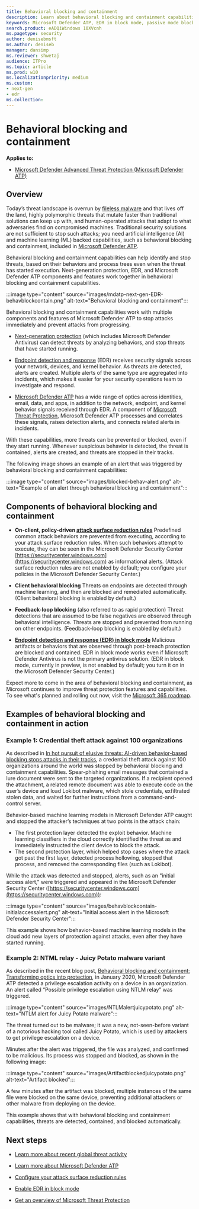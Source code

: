 ```yaml
---
title: Behavioral blocking and containment
description: Learn about behavioral blocking and containment capabilities in Microsoft Defender ATP
keywords: Microsoft Defender ATP, EDR in block mode, passive mode blocking
search.product: eADQiWindows 10XVcnh
ms.pagetype: security
author: denisebmsft
ms.author: deniseb
manager: dansimp
ms.reviewer: shwetaj
audience: ITPro 
ms.topic: article 
ms.prod: w10 
ms.localizationpriority: medium
ms.custom: 
- next-gen
- edr
ms.collection: 
---
```


# Behavioral blocking and containment

**Applies to:**

- [Microsoft Defender Advanced Threat Protection (Microsoft Defender ATP)](https://go.microsoft.com/fwlink/p/?linkid=2069559)

## Overview

Today’s threat landscape is overrun by [fileless malware](https://docs.microsoft.com/windows/security/threat-protection/intelligence/fileless-threats) and that lives off the land, highly polymorphic threats that mutate faster than traditional solutions can keep up with, and human-operated attacks that adapt to what adversaries find on compromised machines. Traditional security solutions are not sufficient to stop such attacks; you need artificial intelligence (AI) and machine learning (ML) backed capabilities, such as behavioral blocking and containment, included in [Microsoft Defender ATP](https://docs.microsoft.com/windows/security). 

Behavioral blocking and containment capabilities can help identify and stop threats, based on their behaviors and process trees even when the threat has started execution. Next-generation protection, EDR, and Microsoft Defender ATP components and features work together in behavioral blocking and containment capabilities. 

:::image type="content" source="images/mdatp-next-gen-EDR-behavblockcontain.png" alt-text="Behavioral blocking and containment":::

Behavioral blocking and containment capabilities work with multiple components and features of Microsoft Defender ATP to stop attacks immediately and prevent attacks from progressing.

- [Next-generation protection](https://docs.microsoft.com/windows/security/threat-protection/windows-defender-antivirus/windows-defender-antivirus-in-windows-10) (which includes Microsoft Defender Antivirus) can detect threats by analyzing behaviors, and stop threats that have started running.

- [Endpoint detection and response](https://docs.microsoft.com/windows/security/threat-protection/microsoft-defender-atp/overview-endpoint-detection-response) (EDR) receives security signals across your network, devices, and kernel behavior. As threats are detected, alerts are created. Multiple alerts of the same type are aggregated into incidents, which makes it easier for your security operations team to investigate and respond.

- [Microsoft Defender ATP](https://docs.microsoft.com/windows/security/threat-protection/microsoft-defender-atp/overview-endpoint-detection-response) has a wide range of optics across identities, email, data, and apps, in addition to the network, endpoint, and kernel behavior signals received through EDR. A component of [Microsoft Threat Protection](https://docs.microsoft.com/microsoft-365/security/mtp/microsoft-threat-protection), Microsoft Defender ATP processes and correlates these signals, raises detection alerts, and connects related alerts in incidents. 

With these capabilities, more threats can be prevented or blocked, even if they start running. Whenever suspicious behavior is detected, the threat is contained, alerts are created, and threats are stopped in their tracks. 

The following image shows an example of an alert that was triggered by behavioral blocking and containment capabilities:

:::image type="content" source="images/blocked-behav-alert.png" alt-text="Example of an alert through behavioral blocking and containment":::

## Components of behavioral blocking and containment

- **On-client, policy-driven [attack surface reduction rules](https://docs.microsoft.com/windows/security/threat-protection/microsoft-defender-atp/attack-surface-reduction)** Predefined common attack behaviors are prevented from executing, according to your attack surface reduction rules. When such behaviors attempt to execute, they can be seen in the Microsoft Defender Security Center [https://securitycenter.windows.com](https://securitycenter.windows.com) as informational alerts. (Attack surface reduction rules are not enabled by default; you configure your policies in the Microsoft Defender Security Center.)

- **Client behavioral blocking** Threats on endpoints are detected through machine learning, and then are blocked and remediated automatically. (Client behavioral blocking is enabled by default.) 

- **Feedback-loop blocking** (also referred to as rapid protection) Threat detections that are assumed to be false negatives are observed through behavioral intelligence. Threats are stopped and prevented from running on other endpoints. (Feedback-loop blocking is enabled by default.) 

- **[Endpoint detection and response (EDR) in block mode](edr-in-block-mode.md)** Malicious artifacts or behaviors that are observed through post-breach protection are blocked and contained. EDR in block mode works even if Microsoft Defender Antivirus is not the primary antivirus solution. (EDR in block mode, currently in preview, is not enabled by default; you turn it on in the Microsoft Defender Security Center.) 

Expect more to come in the area of behavioral blocking and containment, as Microsoft continues to improve threat protection features and capabilities. To see what's planned and rolling out now, visit the [Microsoft 365 roadmap](https://www.microsoft.com/microsoft-365/roadmap).

## Examples of behavioral blocking and containment in action

### Example 1: Credential theft attack against 100 organizations

As described in [In hot pursuit of elusive threats: AI-driven behavior-based blocking stops attacks in their tracks](https://www.microsoft.com/security/blog/2019/10/08/in-hot-pursuit-of-elusive-threats-ai-driven-behavior-based-blocking-stops-attacks-in-their-tracks), a credential theft attack against 100 organizations around the world was stopped by behavioral blocking and containment capabilities. Spear-phishing email messages that contained a lure document were sent to the targeted organizations. If a recipient opened the attachment, a related remote document was able to execute code on the user’s device and load Lokibot malware, which stole credentials, exfiltrated stolen data, and waited for further instructions from a command-and-control server. 

Behavior-based machine learning models in Microsoft Defender ATP caught and stopped the attacker’s techniques at two points in the attack chain:
- The first protection layer detected the exploit behavior. Machine learning classifiers in the cloud correctly identified the threat as and immediately instructed the client device to block the attack.
- The second protection layer, which helped stop cases where the attack got past the first layer, detected process hollowing, stopped that process, and removed the corresponding files (such as Lokibot). 

While the attack was detected and stopped, alerts, such as an "initial access alert," were triggered and appeared in the Microsoft Defender Security Center ([https://securitycenter.windows.com](https://securitycenter.windows.com)):

:::image type="content" source="images/behavblockcontain-initialaccessalert.png" alt-text="Initial access alert in the Microsoft Defender Security Center":::

This example shows how behavior-based machine learning models in the cloud add new layers of protection against attacks, even after they have started running.

### Example 2: NTML relay - Juicy Potato malware variant

As described in the recent blog post, [Behavioral blocking and containment: Transforming optics into protection](https://www.microsoft.com/security/blog/2020/03/09/behavioral-blocking-and-containment-transforming-optics-into-protection), in January 2020, Microsoft Defender ATP detected a privilege escalation activity on a device in an organization. An alert called “Possible privilege escalation using NTLM relay” was triggered.

:::image type="content" source="images/NTLMalertjuicypotato.png" alt-text="NTLM alert for Juicy Potato malware":::

The threat turned out to be malware; it was a new, not-seen-before variant of a notorious hacking tool called Juicy Potato, which is used by attackers to get privilege escalation on a device. 

Minutes after the alert was triggered, the file was analyzed, and confirmed to be malicious. Its process was stopped and blocked, as shown in the following image:

:::image type="content" source="images/Artifactblockedjuicypotato.png" alt-text="Artifact blocked":::

A few minutes after the artifact was blocked, multiple instances of the same file were blocked on the same device, preventing additional attackers or other malware from deploying on the device. 

This example shows that with behavioral blocking and containment capabilities, threats are detected, contained, and blocked automatically. 

## Next steps

- [Learn more about recent global threat activity](https://www.microsoft.com/wdsi/threats)

- [Learn more about Microsoft Defender ATP](https://docs.microsoft.com/windows/security/threat-protection/microsoft-defender-atp/overview-endpoint-detection-response)

- [Configure your attack surface reduction rules](attack-surface-reduction.md)

- [Enable EDR in block mode](edr-in-block-mode.md)

- [Get an overview of Microsoft Threat Protection](https://docs.microsoft.com/microsoft-365/security/mtp/microsoft-threat-protection)